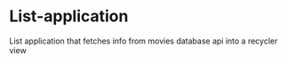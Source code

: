 # List-application
List application that fetches info from movies database api into a recycler view
